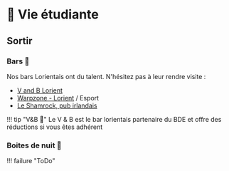 # 🎉 Vie étudiante

## Sortir

### Bars 🍻

Nos bars Lorientais ont du talent. N'hésitez pas à leur rendre visite :

- [V and B Lorient](https://goo.gl/maps/XEcFxDGfXJJ5j8yR9)
- [Warpzone - Lorient](https://g.page/WpZ_Lorient?share) / Esport
- [Le Shamrock, pub irlandais](https://goo.gl/maps/uq9dLEFRHDi32iM37)

!!! tip "V&B 🍺"
    Le V & B est le bar lorientais partenaire du BDE et offre des réductions si vous êtes adhérent

### Boites de nuit 🌇

!!! failure "ToDo"
